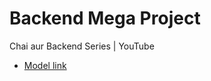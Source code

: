 # Backend Mega Project 

Chai aur Backend Series | YouTube

- [Model link](https://app.eraser.io/workspace/5G0yWYx8zbjcswgnTjwY?origin=share)